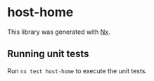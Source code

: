 # host-home

This library was generated with [Nx](https://nx.dev).

## Running unit tests

Run `nx test host-home` to execute the unit tests.
